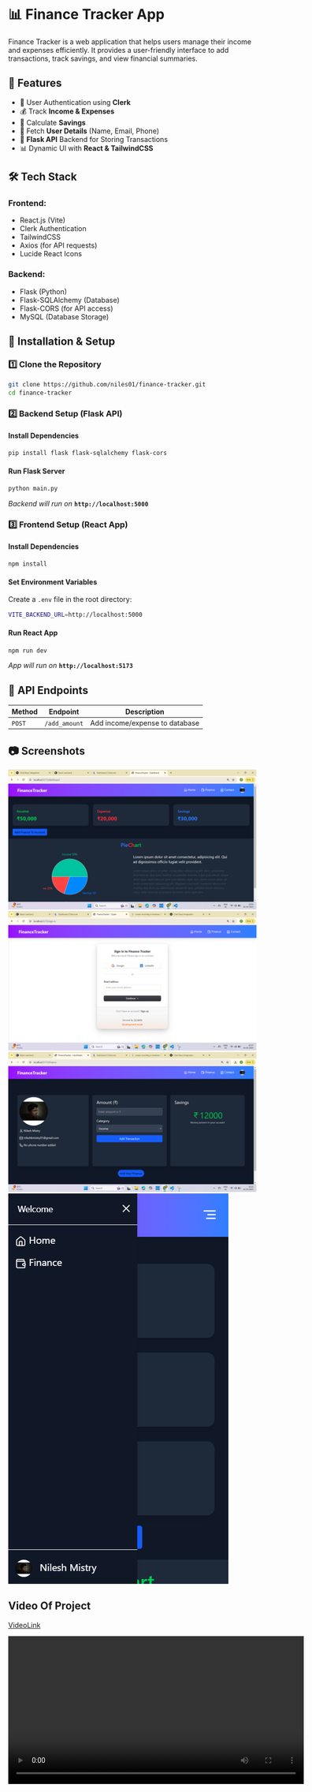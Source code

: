 # 📊 Finance Tracker App

Finance Tracker is a web application that helps users manage their income and expenses efficiently. It provides a user-friendly interface to add transactions, track savings, and view financial summaries.

## 🚀 Features
- 📌 User Authentication using **Clerk**
- 💰 Track **Income & Expenses**
- 🏦 Calculate **Savings**
- 📩 Fetch **User Details** (Name, Email, Phone)
- 🔄 **Flask API** Backend for Storing Transactions
- 📊 Dynamic UI with **React & TailwindCSS**

## 🛠 Tech Stack
### **Frontend**:
- React.js (Vite)
- Clerk Authentication
- TailwindCSS
- Axios (for API requests)
- Lucide React Icons

### **Backend**:
- Flask (Python)
- Flask-SQLAlchemy (Database)
- Flask-CORS (for API access)
- MySQL (Database Storage)

## 🔧 Installation & Setup

### **1️⃣ Clone the Repository**
```sh
git clone https://github.com/niles01/finance-tracker.git
cd finance-tracker
```

### **2️⃣ Backend Setup (Flask API)**
#### **Install Dependencies**
```sh
pip install flask flask-sqlalchemy flask-cors
```

#### **Run Flask Server**
```sh
python main.py
```
_Backend will run on_ **`http://localhost:5000`**

### **3️⃣ Frontend Setup (React App)**
#### **Install Dependencies**
```sh
npm install
```

#### **Set Environment Variables**
Create a `.env` file in the root directory:
```sh
VITE_BACKEND_URL=http://localhost:5000
```

#### **Run React App**
```sh
npm run dev
```
_App will run on_ **`http://localhost:5173`**

## 🔗 API Endpoints
| Method | Endpoint | Description |
|--------|------------|----------------|
| `POST` | `/add_amount` | Add income/expense to database |

## 📷 Screenshots
![Dashboard UI](/client/src/assets/Screenshot%20(42).png)
![Authentication UI](/client/src/assets/Screenshot%20(43).png)
![FinanceDetails UI](/client/src/assets/Screenshot%20(45).png)
![Responsive UI](/client/src/assets/responsive.png)

## Video Of Project
[VideoLink](/client/src/assets/financetracker.mp4)

<video width="600" controls>
  <source src=".//client//src/assets//financetracker.mp4" type="video/mp4">
  Your browser does not support the video tag.
</video>


